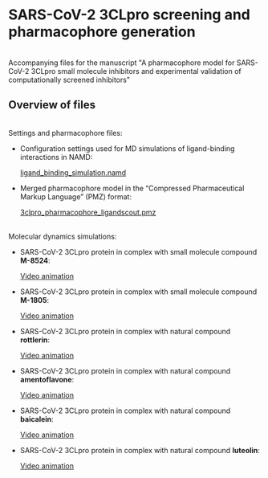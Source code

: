 # SARS-CoV-2 3CLpro screening and pharmacophore generation

<br>
Accompanying files for the manuscript "A pharmacophore model for SARS-CoV-2 3CLpro small molecule inhibitors and experimental validation of computationally screened inhibitors"
<br>

## Overview of files

<br>
Settings and pharmacophore files:

- Configuration settings used for MD simulations of ligand-binding interactions in NAMD:

  [ligand_binding_simulation.namd](ligand_binding_simulation.namd)

- Merged pharmacophore model in the “Compressed Pharmaceutical Markup Language” (PMZ) format:

  [3clpro_pharmacophore_ligandscout.pmz](3clpro_pharmacophore_ligandscout.pmz)

<br>  
Molecular dynamics simulations:  
  
- SARS-CoV-2 3CLpro protein in complex with small molecule compound <b>M-8524</b>:

  [Video animation](https://youtu.be/_Pzde7GRawM)
  
- SARS-CoV-2 3CLpro protein in complex with small molecule compound <b>M-1805</b>:

  [Video animation](https://youtu.be/Jj5nmU-U6IU)

- SARS-CoV-2 3CLpro protein in complex with natural compound <b>rottlerin</b>:

  [Video animation](https://youtu.be/aoVfy5d7388)
  
- SARS-CoV-2 3CLpro protein in complex with natural compound <b>amentoflavone</b>:

  [Video animation](https://youtu.be/5iWZRTRgG0Y)  

- SARS-CoV-2 3CLpro protein in complex with natural compound <b>baicalein</b>:

  [Video animation](https://youtu.be/SiPqjSoYu6k)

- SARS-CoV-2 3CLpro protein in complex with natural compound <b>luteolin</b>:

  [Video animation](https://youtu.be/RrpM8l70euc)





